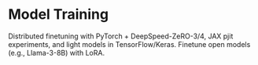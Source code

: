 # Model Training

Distributed finetuning with PyTorch + DeepSpeed-ZeRO-3/4, JAX pjit experiments, and light models in TensorFlow/Keras. Finetune open models (e.g., Llama-3-8B) with LoRA.
